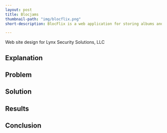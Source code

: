 ```yaml
---
layout: post
title: Blocjams
thumbnail-path: "img/blocflix.png"
short-description: BlocFlix is a web application for storing albums and playing music.

---
```


Web site design for Lynx Security Solutions, LLC

## Explanation



## Problem



## Solution



## Results



## Conclusion
